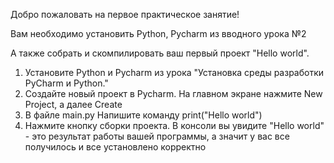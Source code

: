 Добро пожаловать на первое практическое занятие!

Вам необходимо установить Python, Pycharm из вводного урока №2

А также собрать и скомпилировать ваш первый проект "Hello world".

1. Установите Python и Pycharm из урока "Установка среды разработки PyCharm и Python."
2. Создайте новый проект в Pycharm. На главном экране нажмите New Project, а далее Create
3. В файле main.py Напишите команду print("Hello world")
4. Нажмите кнопку сборки проекта. В консоли вы увидите "Hello world" - это результат работы вашей программы, а значит у вас все получилось и все установлено корректно
